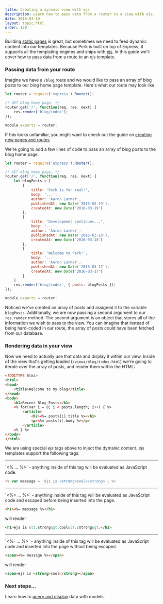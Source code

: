 ```yaml
---
title: Creating a dynamic view with ejs
description: Learn how to pass data from a router to a view with ejs.
date: 2016-03-19
layout: topic.html
order: 120
---
```


Building [static pages](/v1/guides/creating-a-static-home-page.html) is great, but sometimes we need to feed dynamic content into our templates. Because Perk is built on top of Express, it supports all the templating engines and ships with [ejs](http://www.embeddedjs.com/). In this guide we'll cover how to pass data from a route to an ejs template.

### Passing data from your route

Imagine we have a `/blog` route and we would like to pass an array of blog posts to our blog home page template. Here's what our route may look like:

```js
let router = require('express').Router();

/* GET blog home page. */
router.get('/', function(req, res, next) {
	res.render('blog/index');
});

module.exports = router;
```

If this looks unfamiliar, you might want to check out the guide on [creating new pages and routes](/v1/guides/creating-new-pages-and-routes.html).

We're going to add a few lines of code to pass an array of blog posts to the blog home page.

```js
let router = require('express').Router();

/* GET blog home page. */
router.get('/', function(req, res, next) {
	let blogPosts = [
		{
			title: 'Perk is for real!',
			body: '...',
			author: 'Aaron Larner',
			publishedAt: new Date('2016-03-19'),
			createdAt: new Date('2016-03-19')
		},
		{
			title: 'Development continues...',
			body: '...',
			author: 'Aaron Larner',
			publishedAt: new Date('2016-03-18'),
			createdAt: new Date('2016-03-18')
		},
		{
			title: 'Welcome to Perk!',
			body: '...',
			author: 'Aaron Larner',
			publishedAt: new Date('2016-03-17'),
			createdAt: new Date('2016-03-17')
		}
	]
	res.render('blog/index', { posts: blogPosts });
});

module.exports = router;
```

Noticed we've created an array of posts and assigned it to the variable `blogPosts`. Additionally, we are now passing a second argument to our `res.render` method. The second argument is an object that stores all of the information we wish to pass to the view. You can imagine that instead of being hard-coded in our route, the array of posts could have been fetched from our database.

### Rendering data in your view

Now we need to actually use that data and display it within our view. Inside of the view that's getting loaded (`/views/blog/index.html`) we're going to iterate over the array of posts, and render them within the HTML:

```html
<!DOCTYPE html>
<html>
<head>
	<title>Welcome to my blog</title>
</head>
<body>
	<h1>Recent Blog Posts</h1>
	<% for(var i = 0; i < posts.length; i++) { %>
		<article>
			<h2><%= posts[i].title %></h1>
			<p><%= posts[i].body %></p>
		</article>
	<% } %>
</body>
</html>
```

We are using special *ejs* tags above to inject the dymanic content. *ejs* templates support the following tags:

<hr>
`<% ... %>` - anything inside of this tag will be evaluated as JavaScript code.

```js
<% var message = 'ejs is <strong>cool</strong>'; %>
```
<hr>
`<%= ... %>` - anything inside of this tag will be evaluated as JavaScript code and escaped before being inserted into the page.

```html
<h1><%= message %></h1>
```
will render
```html
<h1>ejs is &lt;strong&gt;cool&lt;/strong&gt;</h1>
```
<hr>
`<%- ... %>` - anything inside of this tag will be evaluated as JavaScript code and inserted into the page without being escaped.

```html
<span><%= message %></span>
```
will render
```html
<span>ejs is <strong>cool</strong></span>
```

### Next steps...

Learn how to [query and display](/v1/guides/querying-and-displaying-data-with-models.html) data with models.